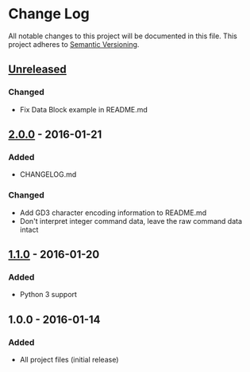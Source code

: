 # Change Log
All notable changes to this project will be documented in this file. This
project adheres to [Semantic Versioning](http://semver.org/).

## [Unreleased]
### Changed
- Fix Data Block example in README.md

## [2.0.0] - 2016-01-21
### Added
- CHANGELOG.md

### Changed
- Add GD3 character encoding information to README.md
- Don't interpret integer command data, leave the raw command data intact

## [1.1.0] - 2016-01-20
### Added
- Python 3 support

## 1.0.0 - 2016-01-14
### Added
- All project files (initial release)

[Unreleased]: https://github.com/cdodd/vgmparse/compare/2.0.0...HEAD
[2.0.0]: https://github.com/cdodd/vgmparse/compare/1.1.0...2.0.0
[1.1.0]: https://github.com/cdodd/vgmparse/compare/1.0.0...1.1.0
